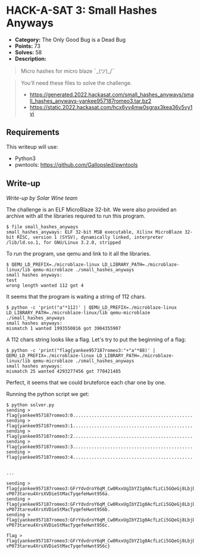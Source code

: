# HACK-A-SAT 3: Small Hashes Anyways

* **Category:** The Only Good Bug is a Dead Bug
* **Points:** 73
* **Solves:** 58
* **Description:**

> Micro hashes for micro blaze ¯\_(ツ)_/¯

> You'll need these files to solve the challenge.
> 
> - https://generated.2022.hackasat.com/small_hashes_anyways/small_hashes_anyways-yankee957187romeo3.tar.bz2
> - https://static.2022.hackasat.com/hcx6yv4mw0sgrax3kea36v5vy1vi

## Requirements

This writeup will use:

- Python3
- pwntools: <https://github.com/Gallopsled/pwntools>

## Write-up

_Write-up by Solar Wine team_

The challenge is an ELF MicroBlaze 32-bit.
We were also provided an archive with all the libraries required to run this program.

```console
$ file small_hashes_anyways 
small_hashes_anyways: ELF 32-bit MSB executable, Xilinx MicroBlaze 32-bit RISC, version 1 (SYSV), dynamically linked, interpreter /lib/ld.so.1, for GNU/Linux 3.2.0, stripped
```

To run the program, use qemu and link to it all the libraries.

```console
$ QEMU_LD_PREFIX=./microblaze-linux LD_LIBRARY_PATH=./microblaze-linux/lib qemu-microblaze ./small_hashes_anyways
small hashes anyways:
test
wrong length wanted 112 got 4
```

It seems that the program is waiting a string of 112 chars.

```console
$ python -c 'print("a"*112)' | QEMU_LD_PREFIX=./microblaze-linux LD_LIBRARY_PATH=./microblaze-linux/lib qemu-microblaze ./small_hashes_anyways
small hashes anyways: 
mismatch 1 wanted 1993550816 got 3904355907
```

A 112 chars string looks like a flag.
Let's try to put the beginning of a flag:

```console
$ python -c 'print("flag{yankee957187romeo3:"+"a"*88)' | QEMU_LD_PREFIX=./microblaze-linux LD_LIBRARY_PATH=./microblaze-linux/lib qemu-microblaze ./small_hashes_anyways
small hashes anyways: 
mismatch 25 wanted 4293277456 got 770421485
```

Perfect, it seems that we could bruteforce each char one by one.

Running the python script we get:

```console
$ python solver.py
sending > flag{yankee957187romeo3:0.......................................................................................
sending > flag{yankee957187romeo3:1.......................................................................................
sending > flag{yankee957187romeo3:2.......................................................................................
sending > flag{yankee957187romeo3:3.......................................................................................
sending > flag{yankee957187romeo3:4.......................................................................................


...

sending > flag{yankee957187romeo3:GFrYdvdroY6qM_Cw0RxxUgIbYZ1g0AcfLzCi5GQeGj8LbjDx-vP073tareu4XrsXVDieStMacTyqefeHwnt956a.
sending > flag{yankee957187romeo3:GFrYdvdroY6qM_Cw0RxxUgIbYZ1g0AcfLzCi5GQeGj8LbjDx-vP073tareu4XrsXVDieStMacTyqefeHwnt956b.
sending > flag{yankee957187romeo3:GFrYdvdroY6qM_Cw0RxxUgIbYZ1g0AcfLzCi5GQeGj8LbjDx-vP073tareu4XrsXVDieStMacTyqefeHwnt956c.

flag > flag{yankee957187romeo3:GFrYdvdroY6qM_Cw0RxxUgIbYZ1g0AcfLzCi5GQeGj8LbjDx-vP073tareu4XrsXVDieStMacTyqefeHwnt956c}
```
